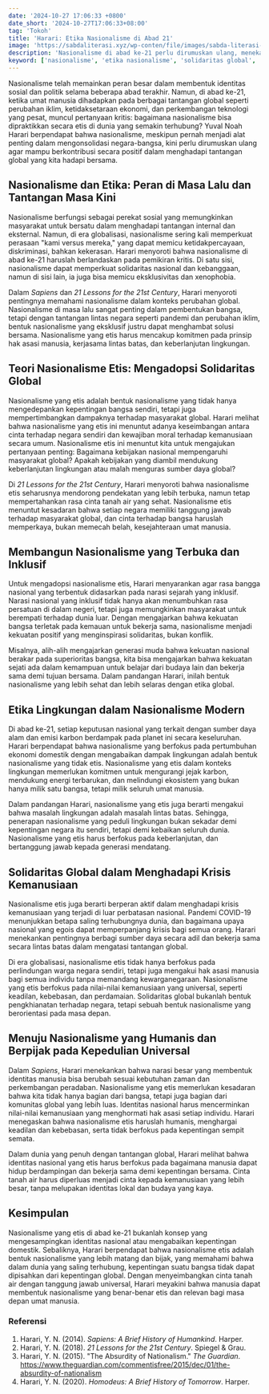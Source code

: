```yaml
---
date: '2024-10-27 17:06:33 +0800'
date_short: '2024-10-27T17:06:33+08:00'
tag: 'Tokoh'
title: 'Harari: Etika Nasionalisme di Abad 21'
image: 'https://sabdaliterasi.xyz/wp-conten/file/images/sabda-literasi-harari-etika-nasionalisme-di-abad-21.jpg'
description: 'Nasionalisme di abad ke-21 perlu dirumuskan ulang, menekankan etika, solidaritas global, dan keberlanjutan untuk menghadapi tantangan bersama umat manusia.'
keyword: ['nasionalisme', 'etika nasionalisme', 'solidaritas global', 'keberlanjutan', 'hak asasi manusia', 'tantangan abad ke-21']
---
```

<p>Nasionalisme telah memainkan peran besar dalam membentuk identitas sosial dan politik selama beberapa abad terakhir. Namun, di abad ke-21, ketika umat manusia dihadapkan pada berbagai tantangan global seperti perubahan iklim, ketidaksetaraan ekonomi, dan perkembangan teknologi yang pesat, muncul pertanyaan kritis: bagaimana nasionalisme bisa dipraktikkan secara etis di dunia yang semakin terhubung? Yuval Noah Harari berpendapat bahwa nasionalisme, meskipun pernah menjadi alat penting dalam mengonsolidasi negara-bangsa, kini perlu dirumuskan ulang agar mampu berkontribusi secara positif dalam menghadapi tantangan global yang kita hadapi bersama.</p><h2><strong>Nasionalisme dan Etika: Peran di Masa Lalu dan Tantangan Masa Kini</strong></h2><p>Nasionalisme berfungsi sebagai perekat sosial yang memungkinkan masyarakat untuk bersatu dalam menghadapi tantangan internal dan eksternal. Namun, di era globalisasi, nasionalisme sering kali memperkuat perasaan "kami versus mereka," yang dapat memicu ketidakpercayaan, diskriminasi, bahkan kekerasan. Harari menyoroti bahwa nasionalisme di abad ke-21 haruslah berlandaskan pada pemikiran kritis. Di satu sisi, nasionalisme dapat memperkuat solidaritas nasional dan kebanggaan, namun di sisi lain, ia juga bisa memicu eksklusivitas dan xenophobia.</p><p>Dalam <em>Sapiens</em> dan <em>21 Lessons for the 21st Century</em>, Harari menyoroti pentingnya memahami nasionalisme dalam konteks perubahan global. Nasionalisme di masa lalu sangat penting dalam pembentukan bangsa, tetapi dengan tantangan lintas negara seperti pandemi dan perubahan iklim, bentuk nasionalisme yang eksklusif justru dapat menghambat solusi bersama. Nasionalisme yang etis harus mencakup komitmen pada prinsip hak asasi manusia, kerjasama lintas batas, dan keberlanjutan lingkungan.</p><h2><strong>Teori Nasionalisme Etis: Mengadopsi Solidaritas Global</strong></h2><p>Nasionalisme yang etis adalah bentuk nasionalisme yang tidak hanya mengedepankan kepentingan bangsa sendiri, tetapi juga mempertimbangkan dampaknya terhadap masyarakat global. Harari melihat bahwa nasionalisme yang etis ini menuntut adanya keseimbangan antara cinta terhadap negara sendiri dan kewajiban moral terhadap kemanusiaan secara umum. Nasionalisme etis ini menuntut kita untuk mengajukan pertanyaan penting: Bagaimana kebijakan nasional mempengaruhi masyarakat global? Apakah kebijakan yang diambil mendukung keberlanjutan lingkungan atau malah menguras sumber daya global?</p><p>Di <em>21 Lessons for the 21st Century</em>, Harari menyoroti bahwa nasionalisme etis seharusnya mendorong pendekatan yang lebih terbuka, namun tetap mempertahankan rasa cinta tanah air yang sehat. Nasionalisme etis menuntut kesadaran bahwa setiap negara memiliki tanggung jawab terhadap masyarakat global, dan cinta terhadap bangsa haruslah memperkaya, bukan memecah belah, kesejahteraan umat manusia.</p><h2><strong>Membangun Nasionalisme yang Terbuka dan Inklusif</strong></h2><p>Untuk mengadopsi nasionalisme etis, Harari menyarankan agar rasa bangga nasional yang terbentuk didasarkan pada narasi sejarah yang inklusif. Narasi nasional yang inklusif tidak hanya akan menumbuhkan rasa persatuan di dalam negeri, tetapi juga memungkinkan masyarakat untuk berempati terhadap dunia luar. Dengan mengajarkan bahwa kekuatan bangsa terletak pada kemauan untuk bekerja sama, nasionalisme menjadi kekuatan positif yang menginspirasi solidaritas, bukan konflik.</p><p>Misalnya, alih-alih mengajarkan generasi muda bahwa kekuatan nasional berakar pada superioritas bangsa, kita bisa mengajarkan bahwa kekuatan sejati ada dalam kemampuan untuk belajar dari budaya lain dan bekerja sama demi tujuan bersama. Dalam pandangan Harari, inilah bentuk nasionalisme yang lebih sehat dan lebih selaras dengan etika global.</p><h2><strong>Etika Lingkungan dalam Nasionalisme Modern</strong></h2><p>Di abad ke-21, setiap keputusan nasional yang terkait dengan sumber daya alam dan emisi karbon berdampak pada planet ini secara keseluruhan. Harari berpendapat bahwa nasionalisme yang berfokus pada pertumbuhan ekonomi domestik dengan mengabaikan dampak lingkungan adalah bentuk nasionalisme yang tidak etis. Nasionalisme yang etis dalam konteks lingkungan memerlukan komitmen untuk mengurangi jejak karbon, mendukung energi terbarukan, dan melindungi ekosistem yang bukan hanya milik satu bangsa, tetapi milik seluruh umat manusia.</p><p>Dalam pandangan Harari, nasionalisme yang etis juga berarti mengakui bahwa masalah lingkungan adalah masalah lintas batas. Sehingga, penerapan nasionalisme yang peduli lingkungan bukan sekadar demi kepentingan negara itu sendiri, tetapi demi kebaikan seluruh dunia. Nasionalisme yang etis harus berfokus pada keberlanjutan, dan bertanggung jawab kepada generasi mendatang.</p><h2><strong>Solidaritas Global dalam Menghadapi Krisis Kemanusiaan</strong></h2><p>Nasionalisme etis juga berarti berperan aktif dalam menghadapi krisis kemanusiaan yang terjadi di luar perbatasan nasional. Pandemi COVID-19 menunjukkan betapa saling terhubungnya dunia, dan bagaimana upaya nasional yang egois dapat memperpanjang krisis bagi semua orang. Harari menekankan pentingnya berbagi sumber daya secara adil dan bekerja sama secara lintas batas dalam mengatasi tantangan global.</p><p>Di era globalisasi, nasionalisme etis tidak hanya berfokus pada perlindungan warga negara sendiri, tetapi juga mengakui hak asasi manusia bagi semua individu tanpa memandang kewarganegaraan. Nasionalisme yang etis berfokus pada nilai-nilai kemanusiaan yang universal, seperti keadilan, kebebasan, dan perdamaian. Solidaritas global bukanlah bentuk pengkhianatan terhadap negara, tetapi sebuah bentuk nasionalisme yang berorientasi pada masa depan.</p><h2><strong>Menuju Nasionalisme yang Humanis dan Berpijak pada Kepedulian Universal</strong></h2><p>Dalam <em>Sapiens</em>, Harari menekankan bahwa narasi besar yang membentuk identitas manusia bisa berubah sesuai kebutuhan zaman dan perkembangan peradaban. Nasionalisme yang etis memerlukan kesadaran bahwa kita tidak hanya bagian dari bangsa, tetapi juga bagian dari komunitas global yang lebih luas. Identitas nasional harus mencerminkan nilai-nilai kemanusiaan yang menghormati hak asasi setiap individu. Harari menegaskan bahwa nasionalisme etis haruslah humanis, menghargai keadilan dan kebebasan, serta tidak berfokus pada kepentingan sempit semata.</p><p>Dalam dunia yang penuh dengan tantangan global, Harari melihat bahwa identitas nasional yang etis harus berfokus pada bagaimana manusia dapat hidup berdampingan dan bekerja sama demi kepentingan bersama. Cinta tanah air harus diperluas menjadi cinta kepada kemanusiaan yang lebih besar, tanpa melupakan identitas lokal dan budaya yang kaya.</p><h2>Kesimpulan</h2><p>Nasionalisme yang etis di abad ke-21 bukanlah konsep yang mengesampingkan identitas nasional atau mengabaikan kepentingan domestik. Sebaliknya, Harari berpendapat bahwa nasionalisme etis adalah bentuk nasionalisme yang lebih matang dan bijak, yang memahami bahwa dalam dunia yang saling terhubung, kepentingan suatu bangsa tidak dapat dipisahkan dari kepentingan global. Dengan menyeimbangkan cinta tanah air dengan tanggung jawab universal, Harari meyakini bahwa manusia dapat membentuk nasionalisme yang benar-benar etis dan relevan bagi masa depan umat manusia.</p><h3>Referensi</h3><ol><li>Harari, Y. N. (2014). <em>Sapiens: A Brief History of Humankind</em>. Harper.</li><li>Harari, Y. N. (2018). <em>21 Lessons for the 21st Century</em>. Spiegel &amp; Grau.</li><li>Harari, Y. N. (2015). "The Absurdity of Nationalism." <em>The Guardian</em>. <a href="https://www.theguardian.com/commentisfree/2015/dec/01/the-absurdity-of-nationalism" target="_blank" rel="nofollow noopener noreferrer">https://www.theguardian.com/commentisfree/2015/dec/01/the-absurdity-of-nationalism</a></li><li>Harari, Y. N. (2020). <em>Homodeus: A Brief History of Tomorrow</em>. Harper.</li></ol>

